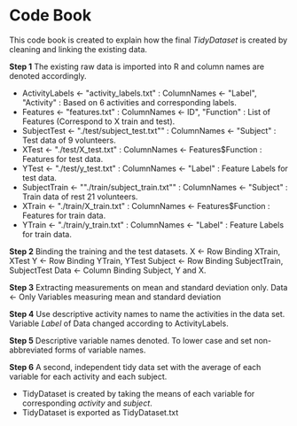 # Code Book

This code book is created to explain how the final _TidyDataset_ is created by cleaning and linking the existing data.

**Step 1**
The existing raw data is imported into R and column names are denoted accordingly.

* ActivityLabels <- "activity_labels.txt" : ColumnNames <- "Label", "Activity" : Based on 6 activities and corresponding labels.
* Features <- "features.txt" : ColumnNames <- ID", "Function" : List of Features (Correspond to X train and test).
* SubjectTest <- "./test/subject_test.txt"" : ColumnNames <- "Subject" : Test data of 9 volunteers.
* XTest <- "./test/X_test.txt" : ColumnNames <- Features$Function : Features for test data.
* YTest <- "./test/y_test.txt" : ColumnNames <- "Label" : Feature Labels for test data.
* SubjectTrain <- ""./train/subject_train.txt"" : ColumnNames <- "Subject" : Train data of rest 21 volunteers.
* XTrain <- "./train/X_train.txt" : ColumnNames <- Features$Function : Features for train data.
* YTrain <- "./train/y_train.txt" : ColumnNames <- "Label" : Feature Labels for train data.

**Step 2**
Binding the training and the test datasets.
X <- Row Binding XTrain, XTest
Y <- Row Binding YTrain, YTest
Subject <- Row Binding SubjectTrain, SubjectTest
Data <- Column Binding Subject, Y and X.

**Step 3**
Extracting measurements on mean and standard deviation only.
Data <- Only Variables measuring mean and standard deviation

**Step 4**
Use descriptive activity names to name the activities in the data set.
Variable _Label_ of Data changed according to ActivityLabels.

**Step 5**
Descriptive variable names denoted.
To lower case and set non-abbreviated forms of variable names.

**Step 6**
A second, independent tidy data set with the average of each variable for each activity and each subject.
* TidyDataset is created by taking the means of each variable for corresponding _activity_ and _subject_.
* TidyDataset is exported as TidyDataset.txt